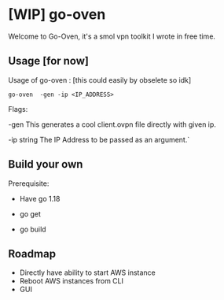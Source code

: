# [WIP] go-oven
Welcome to Go-Oven, it's a smol vpn toolkit I wrote in free time.


## Usage [for now]

Usage of go-oven : [this could easily by obselete so idk]

    go-oven  -gen -ip <IP_ADDRESS>

Flags:

  -gen
    This generates a cool client.ovpn file directly with given ip.
    
   
  -ip string
    The IP Address to be passed as an argument.`

## Build your own

Prerequisite: 
- Have go 1.18

- go get
- go build

## Roadmap

- Directly have ability to start AWS instance
- Reboot AWS instances from CLI
- GUI
